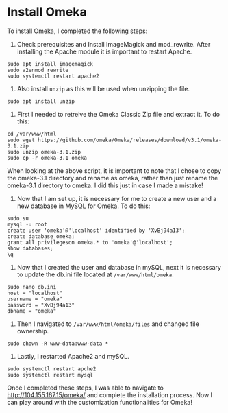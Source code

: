 # Install Omeka

To install Omeka, I completed the following steps:

1. Check prerequisites and Install ImageMagick and mod_rewrite. After
installing the Apache module it is important to restart Apache.
```
sudo apt install imagemagick
sudo a2enmod rewrite
sudo systemctl restart apache2
```
1. Also install `unzip` as this will be used when unzipping the file.
```
sudo apt install unzip
```
1. First I needed to retreive the Omeka Classic Zip file and extract it. To
do this:
```
cd /var/www/html
sudo wget https://github.com/omeka/Omeka/releases/download/v3.1/omeka-3.1.zip
sudo unzip omeka-3.1.zip
sudo cp -r omeka-3.1 omeka
```
When looking at the above script, it is important to note that I chose to
copy the omeka-3.1 directory and rename as omeka, rather than just rename
the omeka-3.1 directory to omeka. I did this just in case I made a mistake!

1. Now that I am set up, it is necessary for me to create a new user and a     
new database in MySQL for Omeka. To do this:
```
sudo su
mysql -u root
create user 'omeka'@'localhost' identified by 'XvBj94a13';
create database omeka;
grant all privilegeson omeka.* to 'omeka'@'localhost';
show databases;
\q
```
1. Now that I created the user and database in mySQL, next it is necessary to
update the db.ini file located at `/var/www/html/omeka`.
```
sudo nano db.ini
host = "localhost"
username = "omeka"
password = "XvBj94a13"
dbname = "omeka"
```
1. Then I navigated to `/var/www/html/omeka/files` and changed file ownership.
```
sudo chown -R www-data:www-data *
```
1. Lastly, I restarted Apache2 and mySQL.
```
sudo systemctl restart apche2
sudo systemctl restart mysql
```

Once I completed these steps, I was able to navigate to http://104.155.167.15/omeka/
and complete the installation process. Now I can play around with the
customization functionalities for Omeka!
